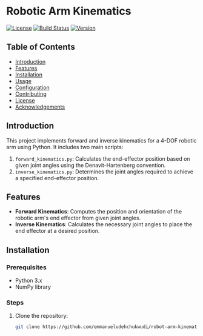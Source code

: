 # Robotic Arm Kinematics

[![License](https://img.shields.io/github/license/emmanueludehchukwudi/robot-arm-kinematics)](LICENSE)
[![Build Status](https://img.shields.io/github/actions/workflow/status/emmanueludehchukwudi/robot-arm-kinematics/ci.yml?branch=main)](https://github.com/emmanueludehchukwudi/robot-arm-kinematics/actions)
[![Version](https://img.shields.io/github/v/release/emmanueludehchukwudi/robot-arm-kinematics)](https://github.com/emmanueludehchukwudi/robot-arm-kinematics/releases)

## Table of Contents

- [Introduction](#introduction)
- [Features](#features)
- [Installation](#installation)
- [Usage](#usage)
- [Configuration](#configuration)
- [Contributing](#contributing)
- [License](#license)
- [Acknowledgements](#acknowledgements)

## Introduction

This project implements forward and inverse kinematics for a 4-DOF robotic arm using Python. It includes two main scripts:
1. `forward_kinematics.py`: Calculates the end-effector position based on given joint angles using the Denavit-Hartenberg convention.
2. `inverse_kinematics.py`: Determines the joint angles required to achieve a specified end-effector position.

## Features

- **Forward Kinematics**: Computes the position and orientation of the robotic arm's end effector from given joint angles.
- **Inverse Kinematics**: Calculates the necessary joint angles to place the end effector at a desired position.

## Installation

### Prerequisites

- Python 3.x
- NumPy library

### Steps

1. Clone the repository:
   ```sh
   git clone https://github.com/emmanueludehchukwudi/robot-arm-kinematics.git

